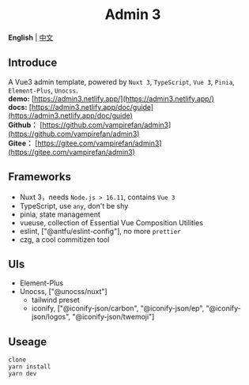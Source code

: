 <h1 align="center">
Admin 3
</h1>

**English** | [中文](./README.cn-Zh.md)

## Introduce  
A Vue3 admin template, powered by `Nuxt 3`, `TypeScript`, `Vue 3`, `Pinia`, `Element-Plus`, `Unocss`.  
**demo:** [https://admin3.netlify.app/](https://admin3.netlify.app/)  
**docs:** [https://admin3.netlify.app/doc/guide](https://admin3.netlify.app/doc/guide)  
**Github：** [https://github.com/vampirefan/admin3](https://github.com/vampirefan/admin3)  
**Gitee：** [https://gitee.com/vampirefan/admin3](https://gitee.com/vampirefan/admin3)  

## Frameworks  
- Nuxt 3，needs `Node.js > 16.11`, contains `Vue 3`  
- TypeScript, use `any`, don't be shy  
- pinia, state management
- vueuse, collection of Essential Vue Composition Utilities
- eslint, ["@antfu/eslint-config"], no more `prettier` 
- czg, a cool commitizen tool

## UIs
- Element-Plus
- Unocss, ["@unocss/nuxt"]
  - tailwind preset
  - iconify, ["@iconify-json/carbon", "@iconify-json/ep", "@iconify-json/logos", "@iconify-json/twemoji"]

## Useage  
```
clone
yarn install
yarn dev
```
